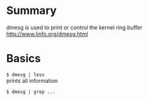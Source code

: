 # Summary

dmesg is used to print or control the kernel ring buffer  
http://www.linfo.org/dmesg.html

# Basics
`$ dmesg | less`  
prints all information  

`$ dmesg | grep ...`  
